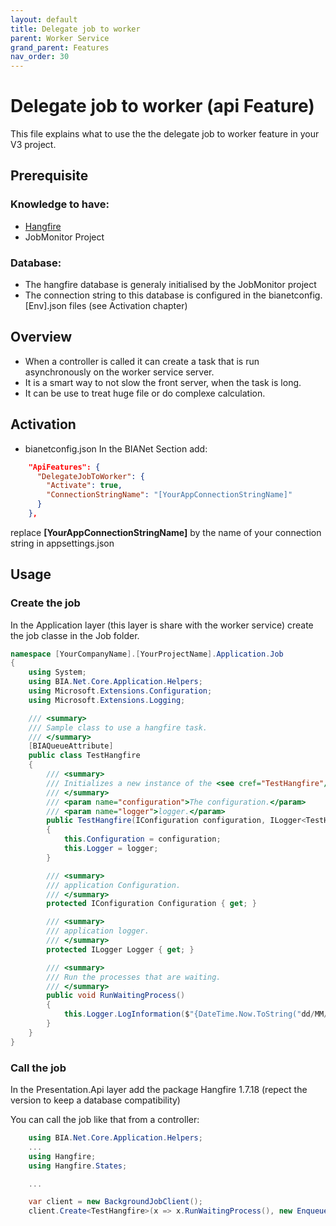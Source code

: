 ```yaml
---
layout: default
title: Delegate job to worker
parent: Worker Service
grand_parent: Features
nav_order: 30
---
```


# Delegate job to worker (api Feature)
This file explains what to use the the delegate job to worker feature in your V3 project.

## Prerequisite

### Knowledge to have:
* [Hangfire](https://www.hangfire.io/)
* JobMonitor Project

### Database:
* The hangfire database is generaly initialised by the JobMonitor project
* The connection string to this database is configured in the bianetconfig.[Env].json files (see Activation chapter)

## Overview
* When a controller is called it can create a task that is run asynchronously on the worker service server.
* It is a smart way to not slow the front server, when the task is long.
* It can be use to treat huge file or do complexe calculation.

## Activation
* bianetconfig.json
In the BIANet Section add:
``` json
    "ApiFeatures": {
      "DelegateJobToWorker": {
        "Activate": true,
        "ConnectionStringName": "[YourAppConnectionStringName]"
      }
    },
```

replace **[YourAppConnectionStringName]** by the name of your connection string in appsettings.json

## Usage
### Create the job
In the Application layer (this layer is share with the worker service) create the job classe in the Job folder.
``` csharp
namespace [YourCompanyName].[YourProjectName].Application.Job
{
    using System;
    using BIA.Net.Core.Application.Helpers;
    using Microsoft.Extensions.Configuration;
    using Microsoft.Extensions.Logging;

    /// <summary>
    /// Sample class to use a hangfire task.
    /// </summary>
    [BIAQueueAttribute]
    public class TestHangfire
    {
        /// <summary>
        /// Initializes a new instance of the <see cref="TestHangfire"/> class.
        /// </summary>
        /// <param name="configuration">The configuration.</param>
        /// <param name="logger">logger.</param>
        public TestHangfire(IConfiguration configuration, ILogger<TestHangfire> logger)
        {
            this.Configuration = configuration;
            this.Logger = logger;
        }

        /// <summary>
        /// application Configuration.
        /// </summary>
        protected IConfiguration Configuration { get; }

        /// <summary>
        /// application logger.
        /// </summary>
        protected ILogger Logger { get; }

        /// <summary>
        /// Run the processes that are waiting.
        /// </summary>
        public void RunWaitingProcess()
        {
            this.Logger.LogInformation($"{DateTime.Now.ToString("dd/MM/yyyy HH:mm:ss")}: TestHangfire => This log is generated by a hangfire task");
        }
    }
} 
```

### Call the job
In the Presentation.Api layer add the package Hangfire 1.7.18 (repect the version to keep a database compatibility)

You can call the job like that from a controller:
``` csharp
    using BIA.Net.Core.Application.Helpers;
    ...
    using Hangfire;
    using Hangfire.States;

    ...

    var client = new BackgroundJobClient();
    client.Create<TestHangfire>(x => x.RunWaitingProcess(), new EnqueuedState(BIAQueueAttribute.QueueName));
```